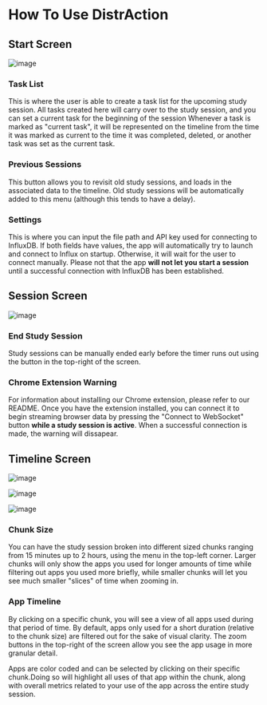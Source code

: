 # How To Use DistrAction

## Start Screen
![image](https://github.com/user-attachments/assets/8c611f46-cfdd-43b1-9155-66c2ee4192cf)

### Task List
This is where the user is able to create a task list for the upcoming study session. All tasks created here will carry over to the study session, and you can set a current task for the beginning of the session Whenever a task is marked as "current task", it will be represented on the timeline from the time it was marked as current to the time it was completed, deleted, or another task was set as the current task.

### Previous Sessions

This button allows you to revisit old study sessions, and loads in the associated data to the timeline. Old study sessions will be automatically added to this menu (although this tends to have a delay).

### Settings

This is where you can input the file path and API key used for connecting to InfluxDB. If both fields have values, the app will automatically try to launch and connect to Influx on startup. Otherwise, it will wait for the user to connect manually. Please not that the app **will not let you start a session** until a successful connection with InfluxDB has been established.

## Session Screen

![image](https://github.com/user-attachments/assets/e8268fcf-f8fb-4171-999d-64e2b5f67fb2)

### End Study Session

Study sessions can be manually ended early before the timer runs out using the button in the top-right of the screen.

### Chrome Extension Warning

For information about installing our Chrome extension, please refer to our README. Once you have the extension installed, you can connect it to begin streaming browser data by pressing the "Connect to WebSocket" button **while a study session is active**. When a successful connection is made, the warning will dissapear.

## Timeline Screen

![image](https://github.com/user-attachments/assets/256b6392-0837-4ee6-b607-0980d3eb5bba)


![image](https://github.com/user-attachments/assets/2f1935db-d4ae-4ee7-8792-b68511c6b83a)


![image](https://github.com/user-attachments/assets/a7eb97dd-c7be-4397-a1e9-79c4f8a7df0d)


### Chunk Size

You can have the study session broken into different sized chunks ranging from 15 minutes up to 2 hours, using the menu in the top-left corner. Larger chunks will only show the apps you used for longer amounts of time while filtering out apps you used more briefly, while smaller chunks will let you see much smaller "slices" of time when zooming in.

### App Timeline

By clicking on a specific chunk, you will see a view of all apps used during that period of time. By default, apps only used for a short duration (relative to the chunk size) are filtered out for the sake of visual clarity. The zoom buttons in the top-right of the screen allow you see the app usage in more granular detail.

Apps are color coded and can be selected by clicking on their specific chunk.Doing so will highlight all uses of that app within the chunk, along with overall metrics related to your use of the app across the entire study session.
